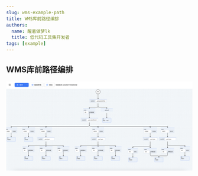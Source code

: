 ```yaml
---
slug: wms-example-path
title: WMS库前路径编排
authors:
  name: 醒着做梦lk
  title: 低代码工具集开发者
tags: [example]
---
```


## WMS库前路径编排
![](./imgs/wms-path.png)